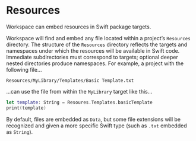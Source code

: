<!--
 Read‐Me.md

 This source file is part of the Workspace open source project.
 https://github.com/SDGGiesbrecht/Workspace#workspace

 Copyright ©2017 Jeremy David Giesbrecht and the Workspace project contributors.

 Soli Deo gloria.

 Licensed under the Apache Licence, Version 2.0.
 See http://www.apache.org/licenses/LICENSE-2.0 for licence information.
 -->

# Resources

Workspace can embed resources in Swift package targets.

Workspace will find and embed any file located within a project’s `Resources` directory. The structure of the `Resources` directory reflects the targets and namespaces under which the resources will be available in Swift code. Immediate subdirectories must correspond to targets; optional deeper nested directories produce namespaces. For example, a project with the following file...

```text
Resources/MyLibrary/Templates/Basic Template.txt
```
...can use the file from within the `MyLibrary` target like this...

```swift
let template: String = Resoures.Templates.basicTemplate
print(template)
```

By default, files are embedded as `Data`, but some file extensions will be recognized and given a more specific Swift type (such as `.txt` embedded as  `String`).

